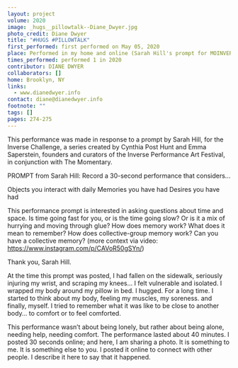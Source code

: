 ```yaml
---
layout: project
volume: 2020
image: _hugs__pillowtalk--Diane_Dwyer.jpg
photo_credit: Diane Dwyer
title: "#HUGS #PILLOWTALK"
first_performed: first performed on May 05, 2020
place: Performed in my home and online (Sarah Hill's prompt for MOINVERSE Challenge)
times_performed: performed 1 in 2020
contributor: DIANE DWYER
collaborators: []
home: Brooklyn, NY
links:
  - www.dianedwyer.info
contact: diane@dianedwyer.info
footnote: ""
tags: []
pages: 274-275
---
```


This performance was made in response to a prompt by Sarah Hill, for the Inverse Challenge, a series created by Cynthia Post Hunt and Emma Saperstein, founders and curators of the Inverse Performance Art Festival, in conjunction with The Momentary.

PROMPT from Sarah Hill:
Record a 30-second performance that considers...

Objects you interact with daily
Memories you have had
Desires you have had

This performance prompt is interested in asking questions about time and space. Is time going fast for you, or is the time going slow? Or is it a mix of hurrying and moving through glue? How does memory work? What does it mean to remember? How does collective-group memory work? Can you have a collective memory?
(more context via video: https://www.instagram.com/p/CAVoR50gSYn/)

Thank you, Sarah Hill.

At the time this prompt was posted, I had fallen on the sidewalk, seriously injuring my wrist, and scraping my knees... I felt vulnerable and isolated.
I wrapped my body around my pillow in bed.
I hugged. For a long time.
I started to think about my body, feeling my muscles, my soreness. and finally, myself.
I tried to remember what it was like to be close to another body… to comfort or to feel comforted.

This performance wasn’t about being lonely, but rather about being alone, needing help, needing comfort.
The performance lasted about 40 minutes.
I posted 30 seconds online; and here, I am sharing a photo.
It is something to me. It is something else to you.
I posted it online to connect with other people. I describe it here to say that it happened.
